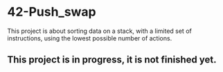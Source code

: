 # 42-Push_swap
This project is about sorting data on a stack, with a limited set of instructions, using the lowest possible number of actions.
## This project is in progress, it is not finished yet.
